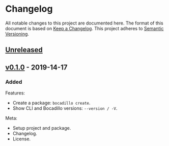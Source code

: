 # Changelog

All notable changes to this project are documented here. The format of this document is based on [Keep a Changelog](https://keepachangelog.com). This project adheres to [Semantic Versioning](https://semver.org).

## [Unreleased]

## [v0.1.0] - 2019-14-17

### Added

Features:

- Create a package: `bocadillo create`.
- Show CLI and Bocadillo versions: `--version / -V`.

Meta:

- Setup project and package.
- Changelog.
- License.

[v0.1.0]: https://github.com/bocadilloproject/bocadillo-cli/compare/v0.1.0...HEAD
[unreleased]: https://github.com/bocadilloproject/bocadillo-cli/compare/04dff6e...v0.1.0
